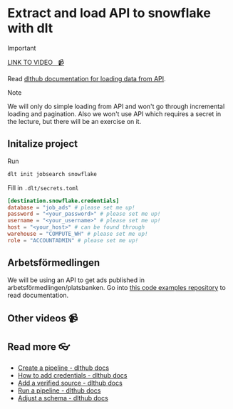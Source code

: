# Extract and load API to snowflake with dlt 

<!-- [![video](https://github.com/kokchun/assets/blob/025ae8622a25d5522d11b21108f52f1df9388ea2/data_warehouse/snowflake_free_trial.png?raw=true)](https://github.com/kokchun/assets/blob/025ae8622a25d5522d11b21108f52f1df9388ea2/data_warehouse/snowflake_free_trial.png?raw=true) -->


> [!IMPORTANT]
> [LINK TO VIDEO &nbsp; :video_camera:](https://)


Read [dlthub documentation for loading data from API](https://dlthub.com/devel/tutorial/load-data-from-an-api). 

> [!NOTE]
> We will only do simple loading from API and won't go through incremental loading and pagination. Also we won't use API which requires a secret in the lecture, but there will be an exercise on it.


## Initalize project 

Run 

```bash
dlt init jobsearch snowflake
```

Fill in `.dlt/secrets.toml`

```toml
[destination.snowflake.credentials]
database = "job_ads" # please set me up!
password = "<your_password>" # please set me up!
username = "<your_username>" # please set me up!
host = "<your_host>" # can be found through 
warehouse = "COMPUTE_WH" # please set me up!
role = "ACCOUNTADMIN" # please set me up!
```


## Arbetsförmedlingen

We will be using an API to get ads published in arbetsförmedlingen/platsbanken. Go into [this code examples repository](https://gitlab.com/arbetsformedlingen/job-ads/getting-started-code-examples/code-examples-start-here) to read documentation. 



## Other videos :video_camera:


## Read more :eyeglasses:

- [Create a pipeline - dlthub docs](https://dlthub.com/docs/walkthroughs/create-a-pipeline)
- [How to add credentials - dlthub docs](https://dlthub.com/docs/walkthroughs/add_credentials)
- [Add a verified source - dlthub docs](https://dlthub.com/docs/walkthroughs/add-a-verified-source)
- [Run a pipeline - dlthub docs](https://dlthub.com/docs/walkthroughs/run-a-pipeline)
- [Adjust a schema - dlthub docs](https://dlthub.com/docs/walkthroughs/adjust-a-schema)